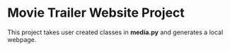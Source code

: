 # Movie Trailer Website Project
This project takes user created classes in **media.py** and generates a local webpage.


